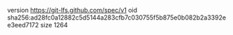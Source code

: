 version https://git-lfs.github.com/spec/v1
oid sha256:ad28fc0a12882c5d5144a283cfb7c030755f5b875e0b082b2a3392ee3eed7172
size 1264
